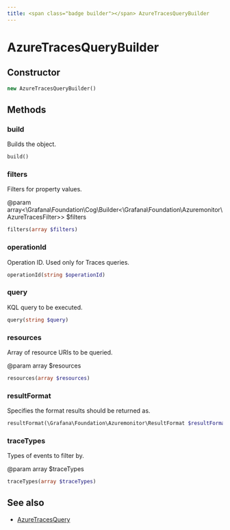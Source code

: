 ```yaml
---
title: <span class="badge builder"></span> AzureTracesQueryBuilder
---
```

# <span class="badge builder"></span> AzureTracesQueryBuilder

## Constructor

```php
new AzureTracesQueryBuilder()
```
## Methods

### <span class="badge object-method"></span> build

Builds the object.

```php
build()
```

### <span class="badge object-method"></span> filters

Filters for property values.

@param array<\Grafana\Foundation\Cog\Builder<\Grafana\Foundation\Azuremonitor\AzureTracesFilter>> $filters

```php
filters(array $filters)
```

### <span class="badge object-method"></span> operationId

Operation ID. Used only for Traces queries.

```php
operationId(string $operationId)
```

### <span class="badge object-method"></span> query

KQL query to be executed.

```php
query(string $query)
```

### <span class="badge object-method"></span> resources

Array of resource URIs to be queried.

@param array<string> $resources

```php
resources(array $resources)
```

### <span class="badge object-method"></span> resultFormat

Specifies the format results should be returned as.

```php
resultFormat(\Grafana\Foundation\Azuremonitor\ResultFormat $resultFormat)
```

### <span class="badge object-method"></span> traceTypes

Types of events to filter by.

@param array<string> $traceTypes

```php
traceTypes(array $traceTypes)
```

## See also

 * <span class="badge object-type-class"></span> [AzureTracesQuery](./object-AzureTracesQuery.md)
